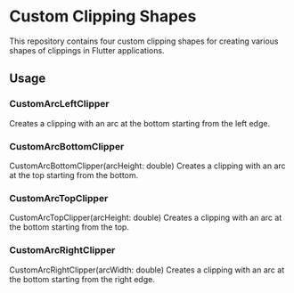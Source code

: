 # Custom Clipping Shapes

This repository contains four custom clipping shapes for creating various shapes of clippings in Flutter applications.

## Usage

### CustomArcLeftClipper
Creates a clipping with an arc at the bottom starting from the left edge.

### CustomArcBottomClipper
CustomArcBottomClipper(arcHeight: double)
Creates a clipping with an arc at the top starting from the bottom.

### CustomArcTopClipper
CustomArcTopClipper(arcHeight: double)
Creates a clipping with an arc at the bottom starting from the top.

### CustomArcRightClipper
CustomArcRightClipper(arcWidth: double)
Creates a clipping with an arc at the bottom starting from the right edge.
